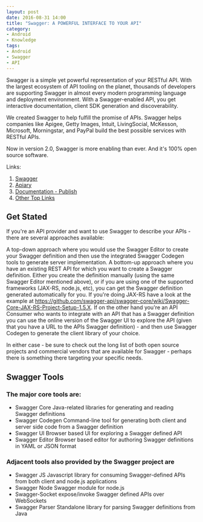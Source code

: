 ```yaml
---
layout: post
date: 2016-08-31 14:00
title: "Swagger: A POWERFUL INTERFACE TO YOUR API"
category: 
- Android
- Knowledge
tags:
- Android
- Swagger
- API
---
```

Swagger is a simple yet powerful representation of your RESTful API. With the largest ecosystem of API tooling on the planet, thousands of developers are supporting Swagger in almost every modern programming language and deployment environment. With a Swagger-enabled API, you get interactive documentation, client SDK generation and discoverability.

We created Swagger to help fulfill the promise of APIs. Swagger helps companies like Apigee, Getty Images, Intuit, LivingSocial, McKesson, Microsoft, Morningstar, and PayPal build the best possible services with RESTful APIs.

Now in version 2.0, Swagger is more enabling than ever. And it's 100% open source software.

Links:

1. <a href="http://swagger.io/">Swagger</a>
2. <a href="https://app.apiary.io">Apiary</a>
3. <a href="api-docs.io">Documentation - Publish</a>
4. <a href="https://github.com/yosriady/api-development-tools">Other Top Links</a>


## Get Stated

If you're an API provider and want to use Swagger to describe your APIs - there are several approaches available:

A top-down approach where you would use the Swagger Editor to create your Swagger definition and then use the integrated Swagger Codegen tools to generate server implementation.
A bottom-up approach where you have an existing REST API for which you want to create a Swagger definition. Either you create the definition manually (using the same Swagger Editor mentioned above), or if you are using one of the supported frameworks (JAX-RS, node.js, etc), you can get the Swagger definition generated automatically for you. If you're doing JAX-RS have a look at the example at https://github.com/swagger-api/swagger-core/wiki/Swagger-Core-JAX-RS-Project-Setup-1.5.X.
If on the other hand you're an API Consumer who wants to integrate with an API that has a Swagger definition you can use the online version of the Swagger UI to explore the API (given that you have a URL to the APIs Swagger definition) - and then use Swagger Codegen to generate the client library of your choice.

In either case - be sure to check out the long list of both open source projects and commercial vendors that are available for Swagger - perhaps there is something there targeting your specific needs.


## Swagger Tools

### The major core tools are:

- Swagger Core	Java-related libraries for generating and reading Swagger definitions
- Swagger Codegen	Command-line tool for generating both client and server side code from a Swagger definition
- Swagger UI	Browser based UI for exploring a Swagger defined API
- Swagger Editor	Browser based editor for authoring Swagger definitions in YAML or JSON format

### Adjacent tools also provided by the Swagger project are

- Swagger JS	Javascript library for consuming Swagger-defined APIs from both client and node.js applications
- Swagger Node	Swagger module for node.js
- Swagger-Socket	expose/invoke Swagger defined APIs over WebSockets
- Swagger Parser	Standalone library for parsing Swagger definitions from Java
